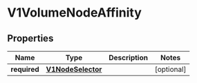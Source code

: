 
# V1VolumeNodeAffinity

## Properties
Name | Type | Description | Notes
------------ | ------------- | ------------- | -------------
**required** | [**V1NodeSelector**](V1NodeSelector.md) |  |  [optional]



